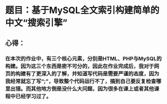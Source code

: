 # 题目：基于MySQL全文索引构建简单的中文“搜索引擎”

## 心得：

### 在本次的作业中，有三个核心元素，分别是HTML、PHP与MySQL的构建。因为这三个东西是密不可分的，因此在作业完成后，我对于网页的构建有了更深入的了解，并知道写代码是需要严谨的态度，因为我经常就忘了写“;”，导致整个代码运行不了，搞到自己要反复检查哪里出错。而其他地方倒是没什么大问题，因为很多在课上或者其他课程中已经学习过了。